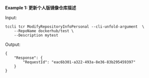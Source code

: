 **Example 1: 更新个人版镜像仓库描述**



Input: 

```
tccli tcr ModifyRepositoryInfoPersonal --cli-unfold-argument  \
    --RepoName dockerhub/test \
    --Description mytest
```

Output: 
```
{
    "Response": {
        "RequestId": "eac6b301-a322-493a-8e36-83b295459397"
    }
}
```

